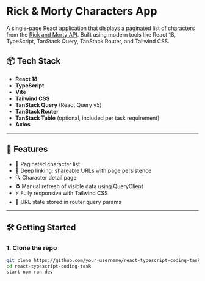 # Rick & Morty Characters App

A single-page React application that displays a paginated list of characters from the [Rick and Morty API](https://rickandmortyapi.com/). Built using modern tools like React 18, TypeScript, TanStack Query, TanStack Router, and Tailwind CSS.

## 📦 Tech Stack

- **React 18**
- **TypeScript**
- **Vite**
- **Tailwind CSS**
- **TanStack Query** (React Query v5)
- **TanStack Router**
- **TanStack Table** (optional, included per task requirement)
- **Axios**

---

## 📸 Features

- 🔄 Paginated character list
- 🔗 Deep linking: shareable URLs with page persistence
- 🔍 Character detail page
- ♻️ Manual refresh of visible data using QueryClient
- ⚡ Fully responsive with Tailwind CSS
- 💾 URL state stored in router query params

---

## 🛠️ Getting Started

### 1. Clone the repo

```bash
git clone https://github.com/your-username/react-typescript-coding-task.git
cd react-typescript-coding-task
start npm run dev
